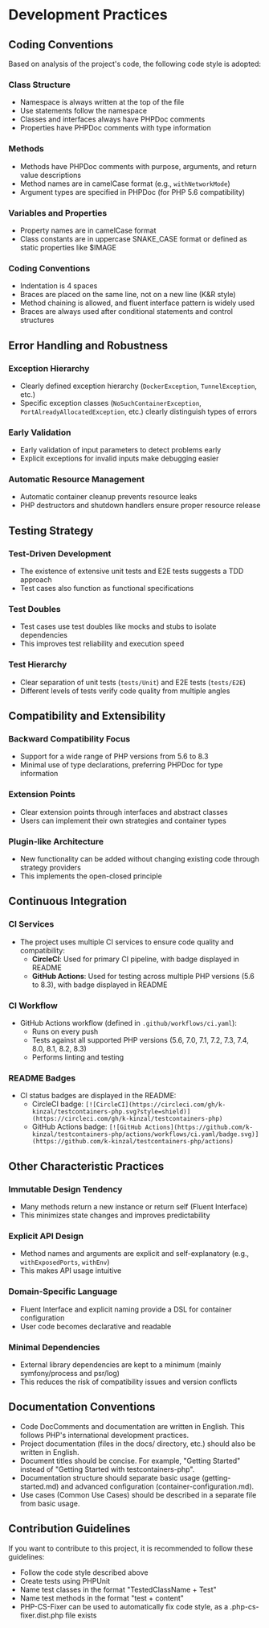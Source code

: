 # Development Practices

## Coding Conventions

Based on analysis of the project's code, the following code style is adopted:

### Class Structure
- Namespace is always written at the top of the file
- Use statements follow the namespace
- Classes and interfaces always have PHPDoc comments
- Properties have PHPDoc comments with type information

### Methods
- Methods have PHPDoc comments with purpose, arguments, and return value descriptions
- Method names are in camelCase format (e.g., `withNetworkMode`)
- Argument types are specified in PHPDoc (for PHP 5.6 compatibility)

### Variables and Properties
- Property names are in camelCase format
- Class constants are in uppercase SNAKE_CASE format or defined as static properties like $IMAGE

### Coding Conventions
- Indentation is 4 spaces
- Braces are placed on the same line, not on a new line (K&R style)
- Method chaining is allowed, and fluent interface pattern is widely used
- Braces are always used after conditional statements and control structures

## Error Handling and Robustness

### Exception Hierarchy
- Clearly defined exception hierarchy (`DockerException`, `TunnelException`, etc.)
- Specific exception classes (`NoSuchContainerException`, `PortAlreadyAllocatedException`, etc.) clearly distinguish types of errors

### Early Validation
- Early validation of input parameters to detect problems early
- Explicit exceptions for invalid inputs make debugging easier

### Automatic Resource Management
- Automatic container cleanup prevents resource leaks
- PHP destructors and shutdown handlers ensure proper resource release

## Testing Strategy

### Test-Driven Development
- The existence of extensive unit tests and E2E tests suggests a TDD approach
- Test cases also function as functional specifications

### Test Doubles
- Test cases use test doubles like mocks and stubs to isolate dependencies
- This improves test reliability and execution speed

### Test Hierarchy
- Clear separation of unit tests (`tests/Unit`) and E2E tests (`tests/E2E`)
- Different levels of tests verify code quality from multiple angles

## Compatibility and Extensibility

### Backward Compatibility Focus
- Support for a wide range of PHP versions from 5.6 to 8.3
- Minimal use of type declarations, preferring PHPDoc for type information

### Extension Points
- Clear extension points through interfaces and abstract classes
- Users can implement their own strategies and container types

### Plugin-like Architecture
- New functionality can be added without changing existing code through strategy providers
- This implements the open-closed principle

## Continuous Integration

### CI Services
- The project uses multiple CI services to ensure code quality and compatibility:
  - **CircleCI**: Used for primary CI pipeline, with badge displayed in README
  - **GitHub Actions**: Used for testing across multiple PHP versions (5.6 to 8.3), with badge displayed in README

### CI Workflow
- GitHub Actions workflow (defined in `.github/workflows/ci.yaml`):
  - Runs on every push
  - Tests against all supported PHP versions (5.6, 7.0, 7.1, 7.2, 7.3, 7.4, 8.0, 8.1, 8.2, 8.3)
  - Performs linting and testing

### README Badges
- CI status badges are displayed in the README:
  - CircleCI badge: `[![CircleCI](https://circleci.com/gh/k-kinzal/testcontainers-php.svg?style=shield)](https://circleci.com/gh/k-kinzal/testcontainers-php)`
  - GitHub Actions badge: `[![GitHub Actions](https://github.com/k-kinzal/testcontainers-php/actions/workflows/ci.yaml/badge.svg)](https://github.com/k-kinzal/testcontainers-php/actions)`

## Other Characteristic Practices

### Immutable Design Tendency
- Many methods return a new instance or return self (Fluent Interface)
- This minimizes state changes and improves predictability

### Explicit API Design
- Method names and arguments are explicit and self-explanatory (e.g., `withExposedPorts`, `withEnv`)
- This makes API usage intuitive

### Domain-Specific Language
- Fluent Interface and explicit naming provide a DSL for container configuration
- User code becomes declarative and readable

### Minimal Dependencies
- External library dependencies are kept to a minimum (mainly symfony/process and psr/log)
- This reduces the risk of compatibility issues and version conflicts

## Documentation Conventions

- Code DocComments and documentation are written in English. This follows PHP's international development practices.
- Project documentation (files in the docs/ directory, etc.) should also be written in English.
- Document titles should be concise. For example, "Getting Started" instead of "Getting Started with testcontainers-php".
- Documentation structure should separate basic usage (getting-started.md) and advanced configuration (container-configuration.md).
- Use cases (Common Use Cases) should be described in a separate file from basic usage.

## Contribution Guidelines

If you want to contribute to this project, it is recommended to follow these guidelines:

- Follow the code style described above
- Create tests using PHPUnit
- Name test classes in the format "TestedClassName + Test"
- Name test methods in the format "test + content"
- PHP-CS-Fixer can be used to automatically fix code style, as a .php-cs-fixer.dist.php file exists
